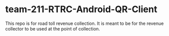 # team-211-RTRC-Android-QR-Client
This repo is for road toll revenue collection. It is meant to be for the revenue collector to be used at the point of collection.

